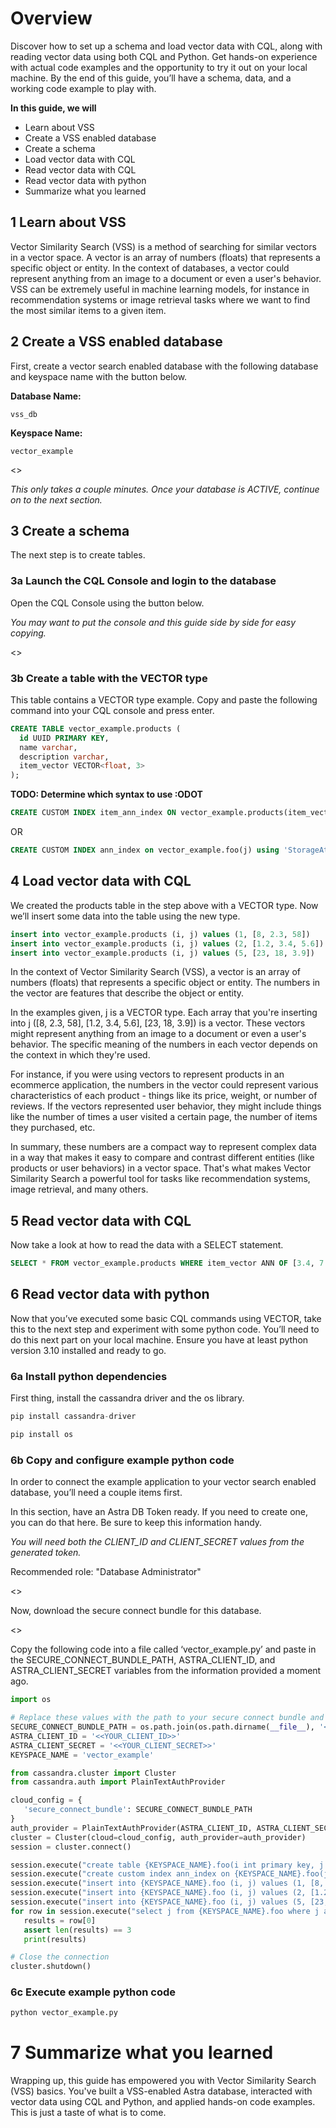 # Overview
Discover how to set up a schema and load vector data with CQL, along with reading vector data using both CQL and Python. Get hands-on experience with actual code examples and the opportunity to try it out on your local machine. By the end of this guide, you’ll have a schema, data, and a working code example to play with.

**In this guide, we will**
- Learn about VSS
- Create a VSS enabled database
- Create a schema
- Load vector data with CQL
- Read vector data with CQL
- Read vector data with python
- Summarize what you learned

## 1 Learn about VSS
Vector Similarity Search (VSS) is a method of searching for similar vectors in a vector space. A vector is an array of numbers (floats) that represents a specific object or entity. In the context of databases, a vector could represent anything from an image to a document or even a user's behavior. VSS can be extremely useful in machine learning models, for instance in recommendation systems or image retrieval tasks where we want to find the most similar items to a given item.

## 2 Create a VSS enabled database
First, create a vector search enabled database with the following database and keyspace name with the button below.

**Database Name:** 
```shell 
vss_db
```

**Keyspace Name:** 
```shell 
vector_example
```

<<createDatabase>>
  
_This only takes a couple minutes. Once your database is ACTIVE, continue on to the next section._
  
## 3 Create a schema
The next step is to create tables.
  
### 3a Launch the CQL Console and login to the database
Open the CQL Console using the button below.
  
_You may want to put the console and this guide side by side for easy copying._
  
<<launchCQLConsole>>
  
### 3b Create a table with the VECTOR type
This table contains a VECTOR type example. Copy and paste the following command into your CQL console and press enter.
  
```sql
CREATE TABLE vector_example.products (
  id UUID PRIMARY KEY,
  name varchar,
  description varchar,
  item_vector VECTOR<float, 3>
);
```

**TODO: Determine which syntax to use :ODOT**
```sql
CREATE CUSTOM INDEX item_ann_index ON vector_example.products(item_vector) USING 'VectorMemtableIndex'; ?????
```
OR
```sql
CREATE CUSTOM INDEX ann_index on vector_example.foo(j) using 'StorageAttachedIndex' ?????
```

## 4 Load vector data with CQL
We created the products table in the step above with a VECTOR type. Now we’ll insert some data into the table using the new type.

```sql
insert into vector_example.products (i, j) values (1, [8, 2.3, 58])
insert into vector_example.products (i, j) values (2, [1.2, 3.4, 5.6])
insert into vector_example.products (i, j) values (5, [23, 18, 3.9])
```

In the context of Vector Similarity Search (VSS), a vector is an array of numbers (floats) that represents a specific object or entity. The numbers in the vector are features that describe the object or entity.

In the examples given, j is a VECTOR type. Each array that you're inserting into j ([8, 2.3, 58], [1.2, 3.4, 5.6], [23, 18, 3.9]) is a vector. These vectors might represent anything from an image to a document or even a user's behavior. The specific meaning of the numbers in each vector depends on the context in which they're used.

For instance, if you were using vectors to represent products in an ecommerce application, the numbers in the vector could represent various characteristics of each product - things like its price, weight, or number of reviews. If the vectors represented user behavior, they might include things like the number of times a user visited a certain page, the number of items they purchased, etc.

In summary, these numbers are a compact way to represent complex data in a way that makes it easy to compare and contrast different entities (like products or user behaviors) in a vector space. That's what makes Vector Similarity Search a powerful tool for tasks like recommendation systems, image retrieval, and many others.

## 5 Read vector data with CQL
Now take a look at how to read the data with a SELECT statement.

```sql
SELECT * FROM vector_example.products WHERE item_vector ANN OF [3.4, 7.8, 9.1];
```

## 6 Read vector data with python
Now that you’ve executed some basic CQL commands using VECTOR, take this to the next step and experiment with some python code. 
You’ll need to do this next part on your local machine. Ensure you have at least python version 3.10 installed and ready to go.
  
### 6a Install python dependencies
First thing, install the cassandra driver and the os library.

```python
pip install cassandra-driver
```
```python
pip install os
```
  
### 6b Copy and configure example python code
In order to connect the example application to your vector search enabled database, you’ll need a couple items first.

In this section, have an Astra DB Token ready. If you need to create one, you can do that here. Be sure to keep this information handy. 

_You will need both the CLIENT_ID and CLIENT_SECRET values from the generated token._

Recommended role: "Database Administrator"

<<createToken>>

Now, download the secure connect bundle for this database.

<<secureBundle>>

Copy the following code into a file called ‘vector_example.py’ and paste in the SECURE_CONNECT_BUNDLE_PATH, ASTRA_CLIENT_ID, and ASTRA_CLIENT_SECRET variables from the information provided a moment ago.

```python
import os

# Replace these values with the path to your secure connect bundle and the database credentials
SECURE_CONNECT_BUNDLE_PATH = os.path.join(os.path.dirname(__file__), '<<PATH_TO_YOUR SECURE_BUNDLE>>')
ASTRA_CLIENT_ID = '<<YOUR_CLIENT_ID>>'
ASTRA_CLIENT_SECRET = '<<YOUR_CLIENT_SECRET>>'
KEYSPACE_NAME = 'vector_example'

from cassandra.cluster import Cluster
from cassandra.auth import PlainTextAuthProvider

cloud_config = {
   'secure_connect_bundle': SECURE_CONNECT_BUNDLE_PATH
}
auth_provider = PlainTextAuthProvider(ASTRA_CLIENT_ID, ASTRA_CLIENT_SECRET)
cluster = Cluster(cloud=cloud_config, auth_provider=auth_provider)
session = cluster.connect()

session.execute("create table {KEYSPACE_NAME}.foo(i int primary key, j float vector[3])")
session.execute("create custom index ann_index on {KEYSPACE_NAME}.foo(j) using 'StorageAttachedIndex'")
session.execute("insert into {KEYSPACE_NAME}.foo (i, j) values (1, [8, 2.3, 58])")
session.execute("insert into {KEYSPACE_NAME}.foo (i, j) values (2, [1.2, 3.4, 5.6])")
session.execute("insert into {KEYSPACE_NAME}.foo (i, j) values (5, [23, 18, 3.9])")
for row in session.execute("select j from {KEYSPACE_NAME}.foo where j ann of [3.4, 7.8, 9.1] limit 1"):
   results = row[0]
   assert len(results) == 3
   print(results)

# Close the connection
cluster.shutdown()
```
  
### 6c Execute example python code

```bash
python vector_example.py
```
  
# 7 Summarize what you learned
Wrapping up, this guide has empowered you with Vector Similarity Search (VSS) basics. You've built a VSS-enabled Astra database, interacted with vector data using CQL and Python, and applied hands-on code examples. This is just a taste of what is to come.

